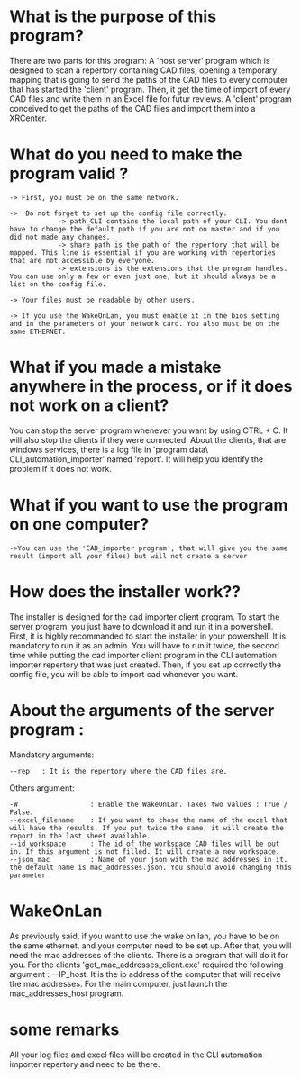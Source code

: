 # What is the purpose of this program?

There are two parts for this program:
	A 'host server' program which is designed to scan a repertory containing CAD files, opening a temporary mapping that is going to send the paths of the CAD files to every computer that has started the 'client' program. Then, it get the time of import of every CAD files and write them in an Excel file for futur reviews.
 	A 'client' program conceived to get the paths of the CAD files and import them into a XRCenter.


 # What do you need to make the program valid ?
 
	-> First, you must be on the same network. 
	
   	->  Do not forget to set up the config file correctly. 
				-> path_CLI contains the local path of your CLI. You dont have to change the default path if you are not on master and if you did not made any changes.
				-> share path is the path of the repertory that will be mapped. This line is essential if you are working with repertories that are not accessible by everyone.
				-> extensions is the extensions that the program handles. You can use only a few or even just one, but it should always be a list on the config file.

    -> Your files must be readable by other users. 
	
	-> If you use the WakeOnLan, you must enable it in the bios setting and in the parameters of your network card. You also must be on the same ETHERNET.

# What if you made a mistake anywhere in the process, or if it does not work on a client?

You can stop the server program whenever you want by using CTRL + C. It will also stop the clients if they were connected.
About the clients, that are windows services, there is a log file in 'program data\ CLI_automation_importer' named 'report'. It will help you identify the problem if it does not work.


# What if you want to use the program on one computer?

	->You can use the 'CAD_importer program', that will give you the same result (import all your files) but will not create a server

# How does the installer work??

The installer is designed for the cad importer client program. To start the server program, you just have to download it and run it in a powershell.
First, it is highly recommanded to start the installer in your powershell. It is mandatory to run it as an admin. You will have to run it twice, the second time while putting the cad importer client
program in the CLI automation importer repertory that was just created. Then, if you set up correctly the config file, you will be able to import cad whenever you want.

# About the arguments of the server program :

Mandatory arguments:

	--rep 	: It is the repertory where the CAD files are. 

Others argument: 

	-W 					: Enable the WakeOnLan. Takes two values : True / False.
	--excel_filename 	: If you want to chose the name of the excel that will have the results. If you put twice the same, it will create the report in the last sheet available. 	
	--id_workspace 		: The id of the workspace CAD files will be put in. If this argument is not filled. It will create a new workspace. 
	--json_mac			: Name of your json with the mac addresses in it. the default name is mac_addresses.json. You should avoid changing this parameter
	
# WakeOnLan

As previously said, if you want to use the wake on lan, you have to be on the same ethernet, and your computer need to be set up. After that, you will need the mac addresses of the clients. 
There is a program that will do it for you. For the clients 'get_mac_addresses_client.exe' required the following argument : --IP_host. It is the ip address of the computer that will receive the mac addresses. 
For the main computer, just launch the mac_addresses_host program. 

# some remarks

All your log files and excel files will be created in the CLI automation importer repertory and need to be there.

